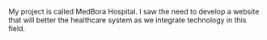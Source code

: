 My project is called MedBora Hospital.
I saw the need to develop a website that will better the healthcare system as we integrate technology in this field.

